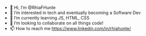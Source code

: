 - 👋 Hi, I’m @RhiaFHunte
- 👀 I’m interested in tech and eventually becoming a Software Dev
- 🌱 I’m currently learning JS, HTML, CSS
- 💞️ I’m looking to collaborate on all things code!
- 📫 How to reach me https://www.linkedin.com/in/rhiahunte/

<!---
RhiaFHunte/RhiaFHunte is a ✨ special ✨ repository because its `README.md` (this file) appears on your GitHub profile.
You can click the Preview link to take a look at your changes.
--->
